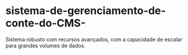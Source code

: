 # sistema-de-gerenciamento-de-conte-do-CMS-
Sistema robusto com recursos avançados, com a capacidade de escalar para grandes volumes de dados.  
